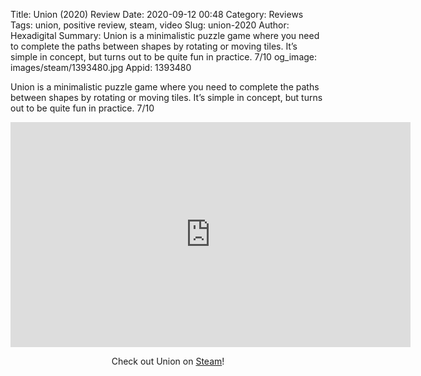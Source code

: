 Title: Union (2020) Review
Date: 2020-09-12 00:48
Category: Reviews
Tags: union, positive review, steam, video
Slug: union-2020
Author: Hexadigital
Summary: Union is a minimalistic puzzle game where you need to complete the paths between shapes by rotating or moving tiles. It’s simple in concept, but turns out to be quite fun in practice. 7/10
og_image: images/steam/1393480.jpg
Appid: 1393480

Union is a minimalistic puzzle game where you need to complete the paths between shapes by rotating or moving tiles. It’s simple in concept, but turns out to be quite fun in practice. 7/10

<center><iframe src="https://www.youtube.com/embed/OUZl5vY3vAk?feature=oembed" allow="accelerometer; autoplay; encrypted-media; gyroscope; picture-in-picture" width="640" height="360" frameborder="0"></iframe>

Check out Union on [Steam](https://store.steampowered.com/app/1393480/?curator_clanid=34633900)!</center>
